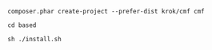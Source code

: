```
composer.phar create-project --prefer-dist krok/cmf cmf
```

```
cd based
```

```
sh ./install.sh
```